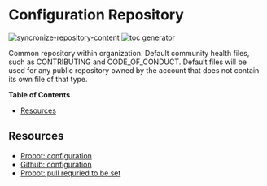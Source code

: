 
# Configuration Repository

[![syncronize-repository-content](https://github.com/ivankatliarchuk/.github/actions/workflows/sync.yml/badge.svg)](https://github.com/ivankatliarchuk/.github/actions/workflows/sync.yml)
[![toc generator](https://github.com/ivankatliarchuk/.github/actions/workflows/toc.yml/badge.svg)](https://github.com/ivankatliarchuk/.github/actions/workflows/toc.yml)

Common repository within organization.
Default community health files, such as CONTRIBUTING and CODE_OF_CONDUCT. Default files will be used for any public repository owned by the account that does not contain its own file of that type.

<!-- START doctoc generated TOC please keep comment here to allow auto update -->
<!-- DON'T EDIT THIS SECTION, INSTEAD RE-RUN doctoc TO UPDATE -->
**Table of Contents**

- [Resources](#resources)

<!-- END doctoc generated TOC please keep comment here to allow auto update -->

## Resources

- [Probot: configuration](https://github.com/probot/probot-config)
- [Github: configuration][1]
- [Probot: pull requried to be set](https://wei.github.io/pull/)

[1]: https://docs.github.com/en/communities/setting-up-your-project-for-healthy-contributions/creating-a-default-community-health-file
